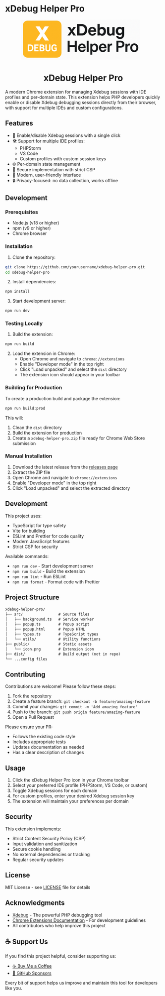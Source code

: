 # xDebug Helper Pro

<div align="center">
  <img src="public/xdebugPro.png" alt="xDebug Helper Pro" width="384" height="128" style="margin-right: 16px">
  <h1>xDebug Helper Pro</h1>
</div>

A modern Chrome extension for managing Xdebug sessions with IDE profiles and per-domain state. This extension helps PHP developers quickly enable or disable Xdebug debugging sessions directly from their browser, with support for multiple IDEs and custom configurations.

## Features

- 🔄 Enable/disable Xdebug sessions with a single click
- 🛠️ Support for multiple IDE profiles:
  - PHPStorm
  - VS Code
  - Custom profiles with custom session keys
- 🌐 Per-domain state management
- 🔐 Secure implementation with strict CSP
- 🎨 Modern, user-friendly interface
- 🔒 Privacy-focused: no data collection, works offline

## Development

### Prerequisites

- Node.js (v18 or higher)
- npm (v9 or higher)
- Chrome browser

### Installation

1. Clone the repository:
```bash
git clone https://github.com/yourusername/xdebug-helper-pro.git
cd xdebug-helper-pro
```

2. Install dependencies:
```bash
npm install
```

3. Start development server:
```bash
npm run dev
```

### Testing Locally

1. Build the extension:
```bash
npm run build
```

2. Load the extension in Chrome:
   - Open Chrome and navigate to `chrome://extensions`
   - Enable "Developer mode" in the top right
   - Click "Load unpacked" and select the `dist` directory
   - The extension icon should appear in your toolbar

### Building for Production

To create a production build and package the extension:

```bash
npm run build:prod
```

This will:
1. Clean the `dist` directory
2. Build the extension for production
3. Create a `xdebug-helper-pro.zip` file ready for Chrome Web Store submission

### Manual Installation

1. Download the latest release from the [releases page](https://github.com/yourusername/xdebug-helper-pro/releases)
2. Extract the ZIP file
3. Open Chrome and navigate to `chrome://extensions`
4. Enable "Developer mode" in the top right
5. Click "Load unpacked" and select the extracted directory

## Development

This project uses:
- TypeScript for type safety
- Vite for building
- ESLint and Prettier for code quality
- Modern JavaScript features
- Strict CSP for security

Available commands:
- `npm run dev` - Start development server
- `npm run build` - Build the extension
- `npm run lint` - Run ESLint
- `npm run format` - Format code with Prettier

## Project Structure

```
xdebug-helper-pro/
├── src/                # Source files
│   ├── background.ts   # Service worker
│   ├── popup.ts        # Popup script
│   ├── popup.html      # Popup HTML
│   ├── types.ts        # TypeScript types
│   └── utils/          # Utility functions
├── public/             # Static assets
│   └── icon.png        # Extension icon
├── dist/               # Build output (not in repo)
└── ...config files
```

## Contributing

Contributions are welcome! Please follow these steps:

1. Fork the repository
2. Create a feature branch: `git checkout -b feature/amazing-feature`
3. Commit your changes: `git commit -m 'Add amazing feature'`
4. Push to the branch: `git push origin feature/amazing-feature`
5. Open a Pull Request

Please ensure your PR:
- Follows the existing code style
- Includes appropriate tests
- Updates documentation as needed
- Has a clear description of changes

## Usage

1. Click the xDebug Helper Pro icon in your Chrome toolbar
2. Select your preferred IDE profile (PHPStorm, VS Code, or custom)
3. Toggle Xdebug sessions for each domain
4. For custom profiles, enter your desired Xdebug session key
5. The extension will maintain your preferences per domain

## Security

This extension implements:
- Strict Content Security Policy (CSP)
- Input validation and sanitization
- Secure cookie handling
- No external dependencies or tracking
- Regular security updates

## License

MIT License - see [LICENSE](LICENSE) file for details

## Acknowledgments

- [Xdebug](https://xdebug.org/) - The powerful PHP debugging tool
- [Chrome Extensions Documentation](https://developer.chrome.com/docs/extensions/) - For development guidelines
- All contributors who help improve this project 

## ☕ Support Us

If you find this project helpful, consider supporting us:

- [☕ Buy Me a Coffee](https://buymeacoffee.com/theconcepttechnologies)
- [💜 GitHub Sponsors](https://github.com/sponsors/theconcept-technologies)

Every bit of support helps us improve and maintain this tool for developers like you. 
